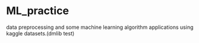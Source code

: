 # ML_practice
data preprocessing and some machine learning algorithm applications using kaggle datasets.(dmlib test)
